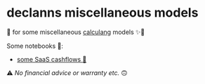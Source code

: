 # declanns miscellaneous models

🏡 for some miscellaneous [calculang](https://github.com/calculang/calculang) models ✨🎁

Some notebooks 📓:

- [some SaaS cashflows 💸](https://observablehq.com/@declann/some-cashflows?collection=@declann/calculang)

⚠️ *No financial advice or warranty etc.* 🙃